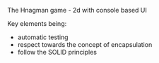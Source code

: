 The Hnagman game - 2d with console based UI

Key elements being:
- automatic testing
- respect towards the concept of encapsulation
- follow the SOLID principles

